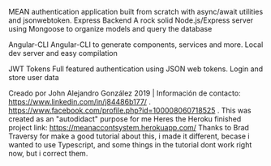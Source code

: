 MEAN authentication application built from scratch with async/await utilities and jsonwebtoken. Express Backend A rock solid Node.js/Express server using Mongoose to organize models and query the database

Angular-CLI Angular-CLI to generate components, services and more. Local dev server and easy compilation

JWT Tokens Full featured authentication using JSON web tokens. Login and store user data

Creado por John Alejandro González 2019 | Información de contacto: https://www.linkedin.com/in/j84486b177/ . https://www.facebook.com/profile.php?id=100008060718525 . This was created as an "autodidact" purpose for me Heres the Heroku finished project link: https://meanaccontsystem.herokuapp.com/ Thanks to Brad Traversy for make a good tutorial about this, i made it different, becase i wanted to use Typescript, and some things in the tutorial dont work right now, but i correct them.

